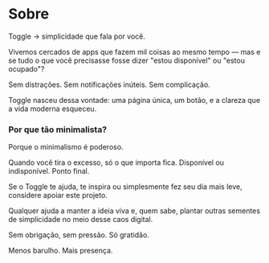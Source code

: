 # Sobre

Toggle -> simplicidade que fala por você.

Vivemos cercados de apps que fazem mil coisas ao mesmo tempo — mas e se tudo o que você precisasse fosse dizer "estou disponível" ou "estou ocupado"?

Sem distrações. Sem notificações inúteis. Sem complicação.

Toggle nasceu dessa vontade: uma página única, um botão, e a clareza que a vida moderna esqueceu.

### Por que tão minimalista?

Porque o minimalismo é poderoso.

Quando você tira o excesso, só o que importa fica.
Disponível ou indisponível.
Ponto final.

Se o Toggle te ajuda, te inspira ou simplesmente fez seu dia mais leve, considere apoiar este projeto.

Qualquer ajuda a manter a ideia viva e, quem sabe, plantar outras sementes de simplicidade no meio desse caos digital.

Sem obrigação, sem pressão. Só gratidão.

Menos barulho.
Mais presença.
